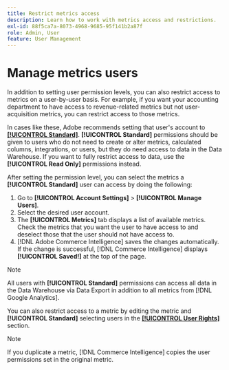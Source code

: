 ```yaml
---
title: Restrict metrics access
description: Learn how to work with metrics access and restrictions.
exl-id: 88f5ca7a-8073-4968-9685-95f141b2a87f
role: Admin, User
feature: User Management
---
```

# Manage metrics users

In addition to setting user permission levels, you can also restrict access to metrics on a user-by-user basis. For example, if you want your accounting department to have access to revenue-related metrics but not user-acquisition metrics, you can restrict access to those metrics.

In cases like these, Adobe recommends setting that user's account to **[[!UICONTROL Standard]](../../administrator/user-management/user-management.md)**. **[!UICONTROL Standard]** permissions should be given to users who do not need to create or alter metrics, calculated columns, integrations, or users, but they do need access to data in the Data Warehouse. If you want to fully restrict access to data, use the **[!UICONTROL Read Only]** permissions instead.

After setting the permission level, you can select the metrics a **[!UICONTROL Standard]** user can access by doing the following:

1. Go to **[!UICONTROL Account Settings]** > **[!UICONTROL Manage Users]**.
1. Select the desired user account.
1. The **[!UICONTROL Metrics]** tab displays a list of available metrics. Check the metrics that you want the user to have access to and deselect those that the user should not have access to.
1. [!DNL Adobe Commerce Intelligence] saves the changes automatically. If the change is successful, [!DNL Commerce Intelligence] displays **[!UICONTROL Saved!]** at the top of the page.

>[!NOTE]
>
>All users with **[!UICONTROL Standard]** permissions can access all data in the Data Warehouse via Data Export in addition to all metrics from [!DNL Google Analytics].

You can also restrict access to a metric by editing the metric and **[!UICONTROL Standard]** selecting users in the **[[!UICONTROL User Rights]](../../data-user/reports/ess-manage-data-metrics.md)** section.

>[!NOTE]
>
>If you duplicate a metric, [!DNL Commerce Intelligence] copies the user permissions set in the original metric.
